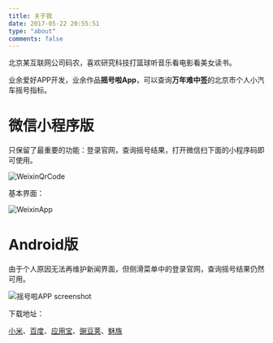 ```yaml
---
title: 关于我
date: 2017-05-22 20:55:51
type: "about"
comments: false
---
```


北京某互联网公司码农，喜欢研究科技打篮球听音乐看电影看美女读书。

业余爱好APP开发，业余作品**摇号啦App**，可以查询**万年难中签**的北京市个人小汽车摇号指标。

# 微信小程序版

只保留了最重要的功能：登录官网，查询摇号结果，打开微信扫下面的小程序码即可使用。

![WeixinQrCode](http://ww1.sinaimg.cn/large/666d8c6fgy1fnlvouga95j209k09kmyw.jpg)

基本界面：

![WeixinApp](http://ww1.sinaimg.cn/large/666d8c6fgy1fnlvms6pjvj20xc0lw442.jpg)


# Android版

由于个人原因无法再维护新闻界面，但侧滑菜单中的登录官网，查询摇号结果仍然可用。

![摇号啦APP screenshot](/content/images/yaohaola-desc-thumb.png)

下载地址：

[小米](http://app.mi.com/detail/66810)、[百度](http://shouji.baidu.com/soft/item?docid=7363116)、[应用宝](http://android.myapp.com/myapp/detail.htm?apkName=com.nought.yaoleme)、[豌豆荚](http://www.wandoujia.com/apps/com.nought.yaoleme)、[魅族](http://app.meizu.com/apps/public/detail?package_name=com.nought.yaoleme)
